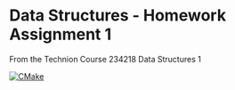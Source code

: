 # Data Structures - Homework Assignment 1

From the Technion Course 234218	Data Structures 1

[![CMake](https://github.com/DanielBelokon/data-structs-wet1/actions/workflows/cmake.yml/badge.svg)](https://github.com/DanielBelokon/data-structs-wet1/actions/workflows/cmake.yml)
